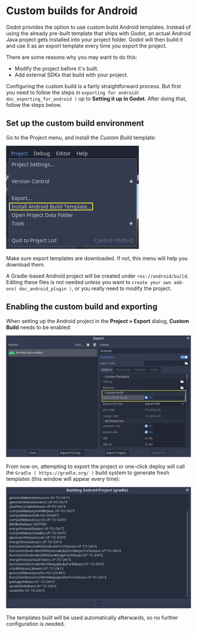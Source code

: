 

Custom builds for Android
=========================

Godot provides the option to use custom build Android templates. Instead of
using the already pre-built template that ships with Godot, an actual Android
Java project gets installed into your project folder. Godot will then build it
and use it as an export template every time you export the project.

There are some reasons why you may want to do this:

* Modify the project before it's built.
* Add external SDKs that build with your project.

Configuring the custom build is a fairly straightforward process. But first
you need to follow the steps in `exporting for android( doc_exporting_for_android )`
up to **Setting it up in Godot**. After doing that, follow the steps below.

Set up the custom build environment
-----------------------------------

Go to the Project menu, and install the *Custom Build* template:

![](img/custom_build_install_template.png)

Make sure export templates are downloaded. If not, this menu will help you
download them.

A Gradle-based Android project will be created under `res://android/build`.
Editing these files is not needed unless you want to `create
your own add-ons( doc_android_plugin )`, or you really need to modify the project.


Enabling the custom build and exporting
---------------------------------------

When setting up the Android project in the **Project > Export** dialog,
**Custom Build** needs to be enabled:

![](img/custom_build_enable.png)

From now on, attempting to export the project or one-click deploy will call the
`Gradle ( https://gradle.org/ )` build system to generate fresh templates (this
window will appear every time):

![](img/custom_build_gradle.png)

The templates built will be used automatically afterwards, so no further
configuration is needed.
